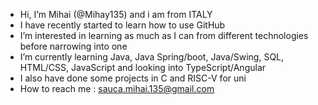 -  Hi, I’m Mihai (@Mihay135) and i am from ITALY
-  I have recently started to learn how to use GitHub
-  I’m interested in learning as much as I can from different technologies before narrowing into one
-  I’m currently learning Java, Java Spring/boot, Java/Swing, SQL, HTML/CSS, JavaScript and looking into TypeScript/Angular
-  I also have done some projects in C and RISC-V for uni
-  How to reach me : sauca.mihai.135@gmail.com
  
<!---
Mihay135/Mihay135 is a ✨ special ✨ repository because its `README.md` (this file) appears on your GitHub profile.
You can click the Preview link to take a look at your changes.
--->
